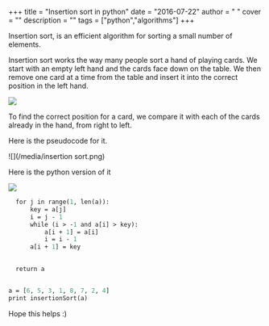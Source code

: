 
+++
title = "Insertion sort in python"
date = "2016-07-22"
author = " "
cover = ""
description = ""
tags = ["python","algorithms"]
+++

Insertion sort, is an efficient algorithm for sorting a small number of elements.

  Insertion sort works the way many people sort a hand of playing cards. We start with an empty left hand and the cards face down on the table. We then remove one card at a time from the table and insert it into the correct position in the left hand.

 ![](/media/Insertion-Sort.jpg)

  To find the correct position for a card, we compare it with each of the cards already in the hand, from right to left.

 Here is the pseudocode for it.

 ![](/media/insertion sort.png)

 Here is the python version of it

  ![](https://upload.wikimedia.org/wikipedia/commons/9/9c/Insertion-sort-example.gif)   
  ```def insertionSort(a):
    for j in range(1, len(a)):  
        key = a[j]
        i = j - 1
        while (i > -1 and a[i] > key): 
            a[i + 1] = a[i]
            i = i - 1
        a[i + 1] = key
       

    return a


a = [6, 5, 3, 1, 8, 7, 2, 4] 
print insertionSort(a)
```
 Hope this helps :)

    
 



